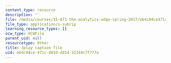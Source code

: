 ```yaml
---
content_type: resource
description: ''
file: /media/courses/15-071-the-analytics-edge-spring-2017/eb4c94ce471cd810dd1432344c7f777a_1i5TDkri78Y.srt
file_type: application/x-subrip
learning_resource_types: []
ocw_type: OCWFile
parent_uid: null
resourcetype: Other
title: 3play caption file
uid: eb4c94ce-471c-d810-dd14-32344c7f777a
---
```

